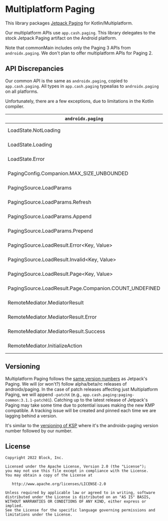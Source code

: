 # Multiplatform Paging

This library packages [Jetpack Paging] for Kotlin/Multiplatform.

Our multiplatform APIs use `app.cash.paging`.
This library delegates to the stock Jetpack Paging artifact on the Android platform.

Note that commonMain includes only the Paging 3 APIs from `androidx.paging`.
We don't plan to offer multiplatform APIs for Paging 2.

## API Discrepancies

Our common API is the same as `androidx.paging`, copied to `app.cash.paging`.
All types in `app.cash.paging` typealias to `androidx.paging` on all platforms.

Unfortunately, there are a few exceptions, due to limitations in the Kotlin compiler.

| `androidx.paging`                                      | `app.cash.paging`                         | Issue reference                               |
|--------------------------------------------------------|-------------------------------------------|-----------------------------------------------|
| LoadState.NotLoading                                   | LoadStateNotLoading                       | https://youtrack.jetbrains.com/issue/KT-34281 |
| LoadState.Loading                                      | LoadStateLoading                          | https://youtrack.jetbrains.com/issue/KT-34281 |
| LoadState.Error                                        | LoadStateError                            | https://youtrack.jetbrains.com/issue/KT-34281 |
| PagingConfig.Companion.MAX_SIZE_UNBOUNDED              | MAX_SIZE_UNBOUNDED                        | https://youtrack.jetbrains.com/issue/KT-18856 |
| PagingSource.LoadParams<Key>                           | PagingSourceLoadParams<Key>               | https://youtrack.jetbrains.com/issue/KT-34281 |
| PagingSource.LoadParams.Refresh<Key>                   | PagingSourceLoadParamsRefresh<Key>        | https://youtrack.jetbrains.com/issue/KT-34281 |
| PagingSource.LoadParams.Append<Key>                    | PagingSourceLoadParamsAppend<Key>         | https://youtrack.jetbrains.com/issue/KT-34281 |
| PagingSource.LoadParams.Prepend<Key>                   | PagingSourceLoadParamsPrepend<Key>        | https://youtrack.jetbrains.com/issue/KT-34281 |
| PagingSource.LoadResult.Error<Key, Value>              | PagingSourceLoadResultError<Key, Value>   | https://youtrack.jetbrains.com/issue/KT-34281 |
| PagingSource.LoadResult.Invalid<Key, Value>            | PagingSourceLoadResultInvalid<Key, Value> | https://youtrack.jetbrains.com/issue/KT-34281 |
| PagingSource.LoadResult.Page<Key, Value>               | PagingSourceLoadResultPage<Key, Value>    | https://youtrack.jetbrains.com/issue/KT-34281 |
| PagingSource.LoadResult.Page.Companion.COUNT_UNDEFINED | COUNT_UNDEFINED                           | https://youtrack.jetbrains.com/issue/KT-18856 |
| RemoteMediator.MediatorResult                          | MediatorResult                            | https://youtrack.jetbrains.com/issue/KT-34281 |
| RemoteMediator.MediatorResult.Error                    | MediatorResultError                       | https://youtrack.jetbrains.com/issue/KT-34281 |
| RemoteMediator.MediatorResult.Success                  | MediatorResultSuccess                     | https://youtrack.jetbrains.com/issue/KT-34281 |
| RemoteMediator.InitializeAction                        | InitializeAction                          | https://youtrack.jetbrains.com/issue/KT-34281 |

## Versioning

Multiplatform Paging follows the [same version numbers](https://mvnrepository.com/artifact/androidx.paging/paging-common) as Jetpack's Paging.
We will (or won't?) follow alpha/beta/rc releases of androidx/paging.
In the case of patch releases affecting just Multiplatform Paging, we will append `-patchX` (e.g., `app.cash.paging:paging-common:3.1.1-patch01`).
Catching up to the latest release of Jetpack's Paging may take some time due to potential issues making the new KMP compatible.
A tracking issue will be created and pinned each time we are lagging behind a version.

It's similar to the [versioning of KSP](https://mvnrepository.com/artifact/com.google.devtools.ksp/symbol-processing) where it's the androidx-paging version number followed by our number.

[Jetpack Paging]: https://developer.android.com/topic/libraries/architecture/paging/v3-overview

## License

    Copyright 2022 Block, Inc.

    Licensed under the Apache License, Version 2.0 (the "License");
    you may not use this file except in compliance with the License.
    You may obtain a copy of the License at

       http://www.apache.org/licenses/LICENSE-2.0

    Unless required by applicable law or agreed to in writing, software
    distributed under the License is distributed on an "AS IS" BASIS,
    WITHOUT WARRANTIES OR CONDITIONS OF ANY KIND, either express or implied.
    See the License for the specific language governing permissions and
    limitations under the License.
